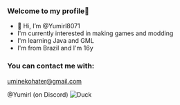 ### Welcome to my profile💙

- 👋 Hi, I’m @Yumirl8071
- I'm currently interested in making games and modding
- I'm learning Java and GML
- I'm from Brazil and I'm 16y
### You can contact me with:

uminekohater@gmail.com

@Yumirl (on Discord) 
![Duck](https://tenor.com/bVDxI.gif)
